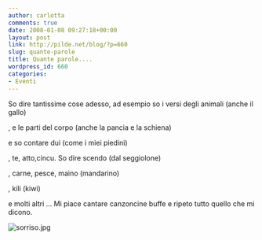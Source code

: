 ```yaml
---
author: carlotta
comments: true
date: 2008-01-08 09:27:18+00:00
layout: post
link: http://pilde.net/blog/?p=660
slug: quante-parole
title: Quante parole....
wordpress_id: 660
categories:
- Eventi
---
```


So dire tantissime cose adesso, ad esempio so i versi degli animali (anche il gallo)


, e le parti del corpo (anche la pancia e la schiena)


 e so contare dui (come i miei piedini)


, te, atto,cincu.
So dire scendo (dal seggiolone)


, carne, pesce, maìno (mandarino)


, kili (kiwi)


 e molti altri ...
Mi piace cantare canzoncine buffe e ripeto tutto quello che mi dicono.

![sorriso.jpg](http://pilde.net/blog/wp-content/uploads/2008/01/sorriso.jpg)




